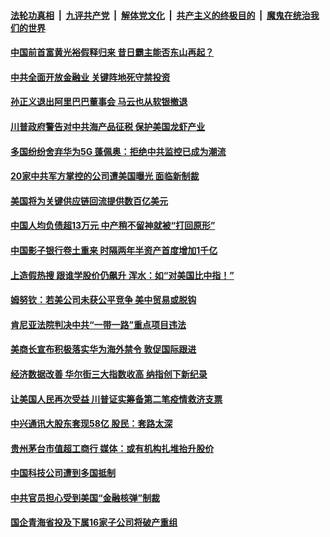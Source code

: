 ####  [法轮功真相](../../../../basic/blob/master/README.md?t=06252302) &nbsp;|&nbsp; [九评共产党](../../../../9ping.md/blob/master/README.md?t=06252302) &nbsp;|&nbsp; [解体党文化](../../../../jtdwh.md/blob/master/README.md?t=06252302)  &nbsp;|&nbsp; [共产主义的终极目的](../../../../gczydzjmd.md/blob/master/README.md?t=06252302) &nbsp;|&nbsp; [魔鬼在统治我们的世界](../../../../mgztzwmdsj.md/blob/master/README.md?t=06252302) 

#### [中国前首富黄光裕假释归来 昔日霸主能否东山再起？](../pages/soh7/394048.md?t=06252302) 
#### [中共全面开放金融业 关键阵地死守禁投资](../pages/soh7/394030.md?t=06252302) 
#### [孙正义退出阿里巴巴董事会 马云也从软银撤退](../pages/soh7/394015.md?t=06252302) 
#### [川普政府警告对中共海产品征税 保护美国龙虾产业](../pages/soh7/393901.md?t=06252302) 
#### [多国纷纷舍弃华为5G 蓬佩奥：拒绝中共监控已成为潮流](../pages/soh7/393958.md?t=06252302) 
#### [20家中共军方掌控的公司遭美国曝光 面临新制裁](../pages/soh7/393895.md?t=06252302) 
#### [美国将为关键供应链回流提供数百亿美元](../pages/soh7/393817.md?t=06252302) 
#### [中国人均负债超13万元 中产稍不留神就被“打回原形”](../pages/soh7/393832.md?t=06252302) 
#### [中国影子银行卷土重来 时隔两年半资产首度增加1千亿](../pages/soh7/393844.md?t=06252302) 
#### [上造假热搜 跟谁学股价仍飙升 浑水：如“对美国比中指！”](../pages/soh7/393838.md?t=06252302) 
#### [姆努钦：若美公司未获公平竞争 美中贸易或脱钩](../pages/soh7/393646.md?t=06252302) 
#### [肯尼亚法院判决中共“一带一路”重点项目违法](../pages/soh7/393625.md?t=06252302) 
#### [美商长宣布积极落实华为海外禁令 敦促国际跟进](../pages/soh7/393616.md?t=06252302) 
#### [经济数据改善 华尔街三大指数收高 纳指创下新纪录](../pages/soh7/393604.md?t=06252302) 
#### [让美国人民再次受益 川普证实筹备第二笔疫情救济支票](../pages/soh7/393478.md?t=06252302) 
#### [中兴通讯大股东套现58亿 股民：套路太深](../pages/soh7/393460.md?t=06252302) 
#### [贵州茅台市值超工商行 媒体：或有机构扎堆抬升股价](../pages/soh7/393451.md?t=06252302) 
#### [中国科技公司遭到多国抵制](../pages/soh7/393442.md?t=06252302) 
#### [中共官员担心受到美国“金融核弹”制裁](../pages/soh7/393433.md?t=06252302) 
#### [国企青海省投及下属16家子公司将破产重组](../pages/soh7/393424.md?t=06252302) 
